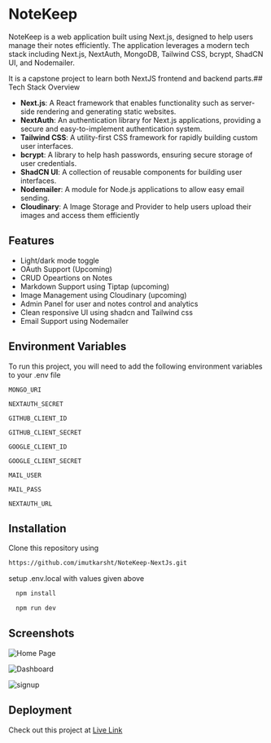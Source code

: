 # NoteKeep

NoteKeep is a web application built using Next.js, designed to help users manage their notes efficiently. The application leverages a modern tech stack including Next.js, NextAuth, MongoDB, Tailwind CSS, bcrypt, ShadCN UI, and Nodemailer. 

It is a capstone project to learn both NextJS frontend and backend parts.## Tech Stack Overview

- **Next.js**: A React framework that enables functionality such as server-side rendering and generating static websites.
- **NextAuth**: An authentication library for Next.js applications, providing a secure and easy-to-implement authentication system.
- **Tailwind CSS**: A utility-first CSS framework for rapidly building custom user interfaces.
- **bcrypt**: A library to help hash passwords, ensuring secure storage of user credentials.
- **ShadCN UI**: A collection of reusable components for building user interfaces.
- **Nodemailer**: A module for Node.js applications to allow easy email sending.
- **Cloudinary**: A Image Storage and Provider to help users upload their images and access them efficiently
## Features

- Light/dark mode toggle
- OAuth Support (Upcoming)
- CRUD Opeartions on Notes
- Markdown Support using Tiptap (upcoming)
- Image Management using Cloudinary (upcoming)
- Admin Panel for user and notes control and analytics
- Clean responsive UI using shadcn and Tailwind css
- Email Support using Nodemailer



## Environment Variables

To run this project, you will need to add the following environment variables to your .env file

`MONGO_URI`

`NEXTAUTH_SECRET`

`GITHUB_CLIENT_ID`

`GITHUB_CLIENT_SECRET`

`GOOGLE_CLIENT_ID`

`GOOGLE_CLIENT_SECRET`

`MAIL_USER`

`MAIL_PASS`

`NEXTAUTH_URL`


## Installation

Clone this repository using
```bash
https://github.com/imutkarsht/NoteKeep-NextJs.git
```
setup .env.local with values given above

```bash
  npm install
```
```bash
  npm run dev
```
    
## Screenshots

![Home Page](https://i.ibb.co/yFYJDwPt/brave-7z88tz-EKEg.png)

![Dashboard](https://i.ibb.co/s9QJXrLd/brave-wi-KGH2-Miop.png)

![signup](https://i.ibb.co/BKFWwKDP/brave-Qu-BTVv-QEq4.png)



## Deployment

Check out this project at 
[Live Link](https://note-keep-next.vercel.app/)

